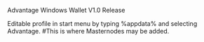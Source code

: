 Advantage Windows Wallet V1.0 Release

Editable profile in start menu by typing %appdata% and selecting Advantage.
#This is where Masternodes may be added.
